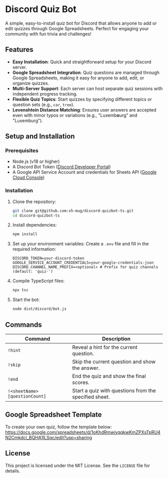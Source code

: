 # **Discord Quiz Bot**  

A simple, easy-to-install quiz bot for Discord that allows anyone to add or edit quizzes through Google Spreadsheets. Perfect for engaging your community with fun trivia and challenges!

## **Features**  
- **Easy Installation**: Quick and straightforward setup for your Discord server.
- **Google Spreadsheet Integration**: Quiz questions are managed through Google Spreadsheets, making it easy for anyone to add, edit, or organize quizzes.
- **Multi-Server Support**: Each server can host separate quiz sessions with independent progress tracking.
- **Flexible Quiz Topics**: Start quizzes by specifying different topics or question sets (e.g., `car`, `tree`).
- **Levenshtein Distance Matching**: Ensures user answers are accepted even with minor typos or variations (e.g., "Luxemb**o**urg" and "Luxemburg").

## **Setup and Installation**  

### **Prerequisites**  
- Node.js (v18 or higher)  
- A Discord Bot Token ([Discord Developer Portal](https://discord.com/developers/applications))  
- A Google API Service Account and credentials for Sheets API ([Google Cloud Console](https://console.cloud.google.com))  

### **Installation**  
1. Clone the repository:  
   ```bash
   git clone git@github.com:sh-mug/discord-quizbot-ts.git
   cd discord-quizbot-ts
   ```

2. Install dependencies:  
   ```bash
   npm install
   ```

3. Set up your environment variables:
   Create a `.env` file and fill in the required information:  
   ```
   DISCORD_TOKEN=your-discord-token
   GOOGLE_SERVICE_ACCOUNT_CREDENTIALS=your-google-credentials-json
   DISCORD_CHANNEL_NAME_PREFIX=<optional> # Prefix for quiz channels (default: 'quiz-')
   ```

4. Compile TypeScript files:  
   ```bash
   npx tsc
   ```

5. Start the bot:  
   ```bash
   node dist/discord/bot.js
   ```

## **Commands**  
| Command                        | Description                                           |
|--------------------------------|-------------------------------------------------------|
| `!hint`                        | Reveal a hint for the current question.               |
| `!skip`                        | Skip the current question and show the answer.        |
| `!end`                         | End the quiz and show the final scores.               |
| `!<sheetName> [questionCount]` | Start a quiz with questions from the specified sheet. |

## **Google Spreadsheet Template**

To create your own quiz, follow the template below:
https://docs.google.com/spreadsheets/d/1oKhdRmwiyqqkwKmZPXsTpRU4N2Cmkdcl_BQHA1lLSqc/edit?usp=sharing

## **License**  
This project is licensed under the MIT License. See the `LICENSE` file for details.
